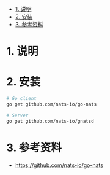 <!-- TOC -->

- [1. 说明](#1-说明)
- [2. 安装](#2-安装)
- [3. 参考资料](#3-参考资料)

<!-- /TOC -->


<a id="markdown-1-说明" name="1-说明"></a>
# 1. 说明

<a id="markdown-2-安装" name="2-安装"></a>
# 2. 安装

```bash
# Go client
go get github.com/nats-io/go-nats

# Server
go get github.com/nats-io/gnatsd
```

<a id="markdown-3-参考资料" name="3-参考资料"></a>
# 3. 参考资料


* https://github.com/nats-io/go-nats
